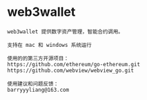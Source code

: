 # web3wallet
    web3wallet 提供数字资产管理，智能合约调用。

    支持在 mac 和 windows 系统运行

    使用的的第三方开源项目：
    https://github.com/ethereum/go-ethereum.git
    https://github.com/webview/webview_go.git

    使用建议和问题反馈：
    barryyyliang@163.com
